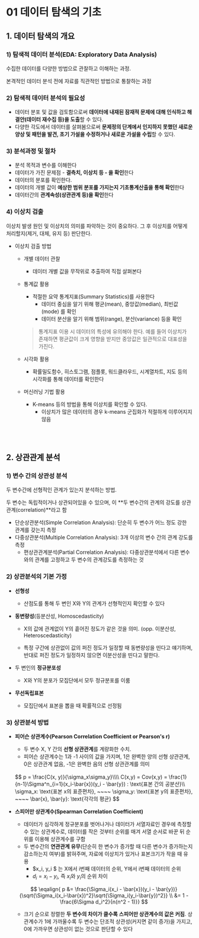 # 01 데이터 탐색의 기초

## 1. 데이터 탐색의 개요

### 1) 탐색적 데이터 분석(EDA: Exploratory Data Analysis)

수집한 데이터를 다양한 방법으로 관찰하고 이해하는 과정.

본격적인 데이터 분석 전에 자료를 직관적인 방법으로 통찰하는 과정

### 2) 탐색적 데이터 분석의 필요성

- 데이터 분포 및 값을 검토함으로써 **데이터에 내재된 잠재적 문제에 대해 인식하고 해결안(데이터 재수집 등)을 도출**할 수 있다. 
- 다양한 각도에서 데이터를 살펴봄으로써 **문제정의 단계에서 인지하지 못했던 새로운 양상 및 패턴을 발견, 초기 가설을 수정하거나 새로운 가설을 수립**할 수 있다.

### 3) 분석과정 및 절차

- 분석 목적과 변수를 이해한다
- 데이터가 가진 문제점 - **결측치, 이상치 등 - 을 확인**한다
- 데이터의 분포를 확인한다. 
- 데이터의 개별 값이 **예상한 범위 분포를 가지는지 기초통계산출을 통해 확인**한다
- 데이터간의 **관계속성(상관관계 등)을 확인**한다 

### 4) 이상치 검출

이상치 발생 원인 및 이상치의 의미를 파악하는 것이 중요하다. 그 후 이상치를 어떻게 처리할지(제거, 대체, 유지 등) 판단한다.

- 이상치 검출 방법

  - 개별 데이터 관찰

    - 데이터 개별 값을 무작위로 추출하여 직접 살펴본다

  - 통계값 활용

    - 적절한 요약 통계지표(Summary Statistics)를 사용한다
      - 데이터 중심을 알기 위해 평균(mean), 중앙값(median), 최빈값(mode) 를 확인
      - 데이터 분산을 알기 위해 범위(range), 분산(variance) 등을 확인

    >  통계지표 이용 시 데이터의 특성에 유의해야 한다. 예를 들어 이상치가 존재하면 평균값이 크게 영향을 받지만 중앙값은 일관적으로 대표성을 가진다.

  - 시각화 활용

    - 확률밀도함수, 히스토그램, 점플롯, 워드클라우드, 시계열차트, 지도 등의 시각화를 통해 데이터를 확인한다

  - 머신러닝 기법 활용

    - K-means 등의 방법을 통해 이상치를 확인할 수 있다.
      - 이상치가 많은 데이터의 경우 k-means 군집화가 적절하게 이루어지지 않음

    <br><br>

## 2. 상관관계 분석

### 1) 변수 간의 상관성 분석

두 변수간에 선형적인 관계가 있는지 분석하는 방법.

두 변수는 독립적이거나 상관되어있을 수 있으며, 이 **두 변수간의 관계의 강도를 상관관계(correlation)**라고 함

- 단순상관분석(Simple Correlation Analysis): 단순히 두 변수가 어느 정도 강한 관계를 갖는지 측정
- 다중상관분석(Multiple Correlation Analysis): 3개 이상의 변수 간의 관계 강도를 측정
  - 편상관관계분석(Partial Correlation Analysis): 다중상관분석에서 다른 변수와의 관계를 고정하고 두 변수의 관계강도를 측정하는 것

### 2) 상관분석의 기본 가정

- **선형성**

  - 산점도를 통해 두 변인 X와 Y의 관계가 선형적인지 확인할 수 있다

- **동변량성**(등분산성, Homoscedasticity)

  - X의 값에 관계없이 Y의 흩어진 정도가 같은 것을 의미. (opp. 이분산성, Heteroscedasticity)

  - 특정 구간에 상관없이 값의 퍼진 정도가 일정할 때 동변량성을 띤다고 얘기하며, 반대로 퍼진 정도가 일정하지 않으면 이분산성을 띤다고 말한다.

- 두 변인의 **정규분포성**

  - X와 Y의 분포가 모집단에서 모두 정규분포를 이룸

- **무선독립표본**

  - 모집단에서 표본을 뽑을 때 확률적으로 선정됨

### 3) 상관분석 방법

- **피어슨 상관계수(Pearson Correlation Coefficient or Pearson's r)**

  - 두 변수 X, Y 간의 **선형 상관관계**를 계량화한 수치.
  - 피어슨 상관계수는 1과 -1 사이의 값을 가지며, 1은 완벽한 양의 선형 상관관계, 0은 상관관계 없음, -1은 완벽한 음의 선형 상관관계를 의미

  <br>
  $$
  p = \frac{C(x, y)}{\sigma_x\sigma_y}\\\\
  C(x,y) = Cov(x,y) = \frac{1}{n-1}\Sigma^n_{i=1}(x_i-\bar{x})(y_i - \bar{y}) : \text{표본 간의 공분산}\\
  \sigma_x: \text{표본 x의 표준편차}, ~~~~ \sigma_y: \text{표본 y의 표준편차}, ~~~~ \bar{x}, \bar{y}: \text{각각의 평균}
  $$
  

- **스피어만 상관계수(Spearman Correlation Coefficient)**

  - 데이터가 심각하게 정규분포를 벗어나거나 데이터가 서열자료인 경우에 측정할 수 있는 상관계수로, 데이터를 작은 것부터 순위를 매겨 서열 순서로 바꾼 뒤 순위를 이용해 상관계수를 구함
  - 두 변수간의 **연관관계 유무**(단순히 한 변수가 증가할 때 다른 변수가 증가하는지 감소하는지 여부)를 밝혀주며, 자료에 이상치가 있거나 표본크기가 작을 때 유용
    - $x_i, y_i $​ 는 X에서 i번째 데이터의 순위, Y에서 i번째 데이터의 순위
    - $d_i = x_i - y_i$​​, 즉 $x_i$​와  $y_i$의 순위 차이

  $$
  \eqalign{
  p &= \frac{\Sigma_i(x_i - \bar{x})(y_i - \bar{y})}{\sqrt{\Sigma_i(x_i-\bar{x})^2}\sqrt{\Sigma_i(y_i-\bar{y})^2}} \\
  &= 1 - \frac{6\Sigma d_i^2}{n(n^2 - 1)}}
  $$

  - 크기 순으로 정렬한 **두 변수의 차이가 클수록 스피어만 상관계수의 값은 커짐**. 상관계수가 1에 가까울수록 두 변수는 단조적 상관성(커지면 같이 증가)을 가지고, 0에 가까우면 상관성이 없는 것으로 판단할 수 있다
    

